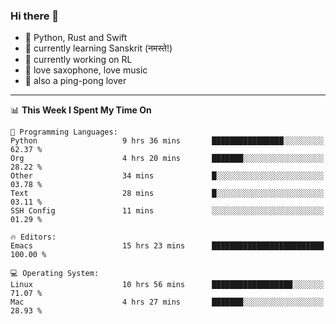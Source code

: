 ### Hi there 👋

- 📙 Python, Rust and Swift
- 🌱 currently learning Sanskrit (नमस्ते!)
- 🔭 currently working on RL
- 🎷 love saxophone, love music
- 🏓 also a ping-pong lover

<!--
**ZiqinGong/ZiqinGong** is a ✨ _special_ ✨ repository because its `README.md` (this file) appears on your GitHub profile.

Here are some ideas to get you started:

- 🔭 I’m currently working on ...
- 🌱 I’m currently learning ...
- 👯 I’m looking to collaborate on ...
- 🤔 I’m looking for help with ...
- 💬 Ask me about ...
- 📫 gongzq0301@sjtu.edu.cn
- 😄 Pronouns: ...
- ⚡ Fun fact: ...
-->

---

<!--START_SECTION:waka-->
📊 **This Week I Spent My Time On** 

```text
💬 Programming Languages: 
Python                   9 hrs 36 mins       ████████████████░░░░░░░░░   62.37 % 
Org                      4 hrs 20 mins       ███████░░░░░░░░░░░░░░░░░░   28.22 % 
Other                    34 mins             █░░░░░░░░░░░░░░░░░░░░░░░░   03.78 % 
Text                     28 mins             █░░░░░░░░░░░░░░░░░░░░░░░░   03.11 % 
SSH Config               11 mins             ░░░░░░░░░░░░░░░░░░░░░░░░░   01.29 % 

🔥 Editors: 
Emacs                    15 hrs 23 mins      █████████████████████████   100.00 % 

💻 Operating System: 
Linux                    10 hrs 56 mins      ██████████████████░░░░░░░   71.07 % 
Mac                      4 hrs 27 mins       ███████░░░░░░░░░░░░░░░░░░   28.93 % 
```


<!--END_SECTION:waka-->
